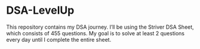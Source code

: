 # DSA-LevelUp
This repository contains my DSA journey. I’ll be using the Striver DSA Sheet, which consists of 455 questions. My goal is to solve at least 2 questions every day until I complete the entire sheet.
